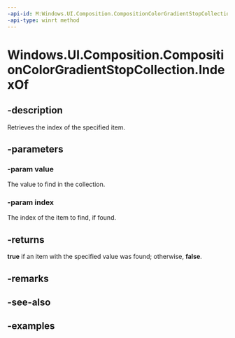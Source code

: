 ```yaml
---
-api-id: M:Windows.UI.Composition.CompositionColorGradientStopCollection.IndexOf(Windows.UI.Composition.CompositionColorGradientStop,System.UInt32@)
-api-type: winrt method
---
```


<!-- Method syntax.
public bool CompositionColorGradientStopCollection.IndexOf(CompositionColorGradientStop value, UInt32 index)
-->

# Windows.UI.Composition.CompositionColorGradientStopCollection.IndexOf

## -description

Retrieves the index of the specified item.



## -parameters
### -param value

The value to find in the collection.

### -param index

The index of the item to find, if found.

## -returns

**true** if an item with the specified value was found; otherwise, **false**.

## -remarks

## -see-also

## -examples

